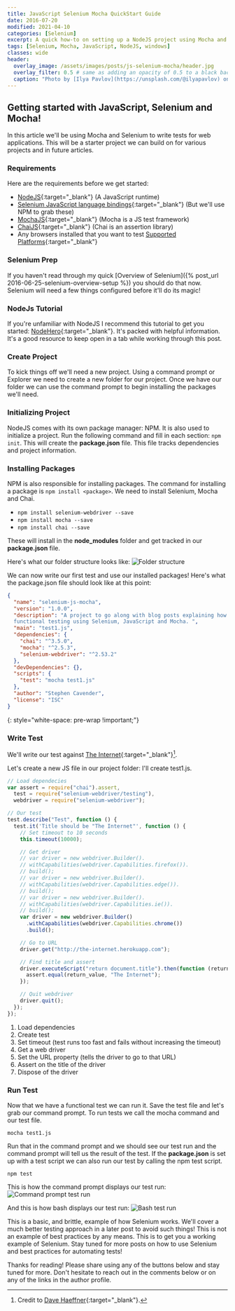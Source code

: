 ```yaml
---
title: JavaScript Selenium Mocha QuickStart Guide
date: 2016-07-20
modified: 2021-04-10
categories: [Selenium]
excerpt: A quick how-to on setting up a NodeJS project using Mocha and Selenium!
tags: [Selenium, Mocha, JavaScript, NodeJS, windows]
classes: wide
header:
  overlay_image: /assets/images/posts/js-selenium-mocha/header.jpg
  overlay_filter: 0.5 # same as adding an opacity of 0.5 to a black background
  caption: "Photo by [Ilya Pavlov](https://unsplash.com/@ilyapavlov) on [Unsplash](https://unsplash.com)"
---
```


## Getting started with JavaScript, Selenium and Mocha!

In this article we'll be using Mocha and Selenium to write tests for web applications. This will be a starter project we can build on for various projects and in future articles.

### Requirements

Here are the requirements before we get started:

- [NodeJS](https://nodejs.org){:target="\_blank"} (A JavaScript runtime)
- [Selenium JavaScript language bindings](http://docs.seleniumhq.org/download/){:target="\_blank"} (But we'll use NPM to grab these)
- [MochaJS](http://mochajs.org/){:target="\_blank"} (Mocha is a JS test framework)
- [ChaiJS](http://chaijs.com/){:target="\_blank"} (Chai is an assertion library)
- Any browsers installed that you want to test [Supported Platforms](http://docs.seleniumhq.org/about/platforms.jsp){:target="\_blank"}

### Selenium Prep

If you haven't read through my quick [Overview of Selenium]({% post_url 2016-06-25-selenium-overview-setup %}) you should do that now. Selenium will need a few things configured before it'll do its magic!

### NodeJs Tutorial

If you're unfamiliar with NodeJS I recommend this tutorial to get you started: [NodeHero](https://blog.risingstack.com/node-hero-tutorial-getting-started-with-node-js/){:target="\_blank"}. It's packed with helpful information. It's a good resource to keep open in a tab while working through this post.

### Create Project

To kick things off we'll need a new project. Using a command prompt or Explorer we need to create a new folder for our project. Once we have our folder we can use the command prompt to begin installing the packages we'll need.

### Initializing Project

NodeJS comes with its own package manager: NPM. It is also used to initialize a project. Run the following command and fill in each section: `npm init`.
This will create the **package.json** file. This file tracks dependencies and project information.

### Installing Packages

NPM is also responsible for installing packages. The command for installing a package is `npm install <package>`. We need to install Selenium, Mocha and Chai.

- `npm install selenium-webdriver --save`
- `npm install mocha --save`
- `npm install chai --save`

These will install in the **node_modules** folder and get tracked in our **package.json** file.

Here's what our folder structure looks like:
![Folder structure](/assets/images/posts/js-selenium-mocha/structure.png "Folder structure")

We can now write our first test and use our installed packages! Here's what the package.json file should look like at this point:

```json
{
  "name": "selenium-js-mocha",
  "version": "1.0.0",
  "description": "A project to go along with blog posts explaining how to get started with
  functional testing using Selenium, JavaScript and Mocha. ",
  "main": "test1.js",
  "dependencies": {
    "chai": "^3.5.0",
    "mocha": "^2.5.3",
    "selenium-webdriver": "^2.53.2"
  },
  "devDependencies": {},
  "scripts": {
    "test": "mocha test1.js"
  },
  "author": "Stephen Cavender",
  "license": "ISC"
}
```

{: style="white-space: pre-wrap !important;"}

### Write Test

We'll write our test against [The Internet](http://the-internet.herokuapp.com/){:target="\_blank"}[^theinternet].

[^theinternet]: Credit to [Dave Haeffner](http://davehaeffner.com/){:target="\_blank"}.

Let's create a new JS file in our project folder: I'll create test1.js.

```javascript
// Load dependecies
var assert = require("chai").assert,
  test = require("selenium-webdriver/testing"),
  webdriver = require("selenium-webdriver");

// Our test
test.describe("Test", function () {
  test.it('Title should be "The Internet"', function () {
    // Set timeout to 10 seconds
    this.timeout(10000);

    // Get driver
    // var driver = new webdriver.Builder().
    // withCapabilities(webdriver.Capabilities.firefox()).
    // build();
    // var driver = new webdriver.Builder().
    // withCapabilities(webdriver.Capabilities.edge()).
    // build();
    // var driver = new webdriver.Builder().
    // withCapabilities(webdriver.Capabilities.ie()).
    // build();
    var driver = new webdriver.Builder()
      .withCapabilities(webdriver.Capabilities.chrome())
      .build();

    // Go to URL
    driver.get("http://the-internet.herokuapp.com");

    // Find title and assert
    driver.executeScript("return document.title").then(function (return_value) {
      assert.equal(return_value, "The Internet");
    });

    // Quit webdriver
    driver.quit();
  });
});
```

1. Load dependencies
2. Create test
3. Set timeout (test runs too fast and fails without increasing the timeout)
4. Get a web driver
5. Set the URL property (tells the driver to go to that URL)
6. Assert on the title of the driver
7. Dispose of the driver

### Run Test

Now that we have a functional test we can run it. Save the test file and let's grab our command prompt. To run tests we call the mocha command and our test file.

`mocha test1.js`

Run that in the command prompt and we should see our test run and the command prompt will tell us the result of the test. If the **package.json** is set up with a test script we can also run our test by calling the npm test script.

`npm test`

This is how the command prompt displays our test run:
![Command prompt test run](/assets/images/posts/js-selenium-mocha/npmTestCmd.png "Command prompt test run")

And this is how bash displays our test run:
![Bash test run](/assets/images/posts/js-selenium-mocha/npmTestBash.png "Bash test run")

This is a basic, and brittle, example of how Selenium works. We'll cover a much better testing approach in a later post to avoid such things! This is not an example of best practices by any means. This is to get you a working example of Selenium. Stay tuned for more posts on how to use Selenium and best practices for automating tests!

Thanks for reading! Please share using any of the buttons below and stay tuned for more. Don't hesitate to reach out in the comments below or on any of the links in the author profile.

